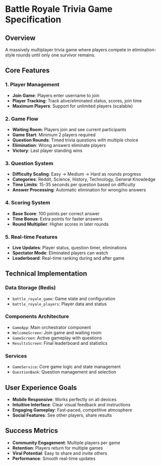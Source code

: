 # Battle Royale Trivia Game Specification

## Overview
A massively multiplayer trivia game where players compete in elimination-style rounds until only one survivor remains.

## Core Features

### 1. Player Management
- **Join Game**: Players enter username to join
- **Player Tracking**: Track alive/eliminated status, scores, join time
- **Maximum Players**: Support for unlimited players (scalable)

### 2. Game Flow
- **Waiting Room**: Players join and see current participants
- **Game Start**: Minimum 2 players required
- **Question Rounds**: Timed trivia questions with multiple choice
- **Elimination**: Wrong answers eliminate players
- **Victory**: Last player standing wins

### 3. Question System
- **Difficulty Scaling**: Easy → Medium → Hard as rounds progress
- **Categories**: Reddit, Science, History, Technology, General Knowledge
- **Time Limits**: 15-35 seconds per question based on difficulty
- **Answer Processing**: Automatic elimination for wrong/no answers

### 4. Scoring System
- **Base Score**: 100 points per correct answer
- **Time Bonus**: Extra points for faster answers
- **Round Multiplier**: Higher scores in later rounds

### 5. Real-time Features
- **Live Updates**: Player status, question timer, eliminations
- **Spectator Mode**: Eliminated players can watch
- **Leaderboard**: Real-time ranking during and after game

## Technical Implementation

### Data Storage (Redis)
- `battle_royale_game`: Game state and configuration
- `battle_royale_players`: Player data and status

### Components Architecture
- `GameApp`: Main orchestrator component
- `WelcomeScreen`: Join game and waiting room
- `GameScreen`: Active gameplay with questions
- `ResultsScreen`: Final leaderboard and statistics

### Services
- `GameService`: Core game logic and state management
- `QuestionBank`: Question management and selection

## User Experience Goals
- **Mobile Responsive**: Works perfectly on all devices
- **Intuitive Interface**: Clear visual feedback and instructions
- **Engaging Gameplay**: Fast-paced, competitive atmosphere
- **Social Features**: See other players, share results

## Success Metrics
- **Community Engagement**: Multiple players per game
- **Retention**: Players return for multiple games
- **Viral Potential**: Easy to share and invite others
- **Performance**: Smooth real-time updates